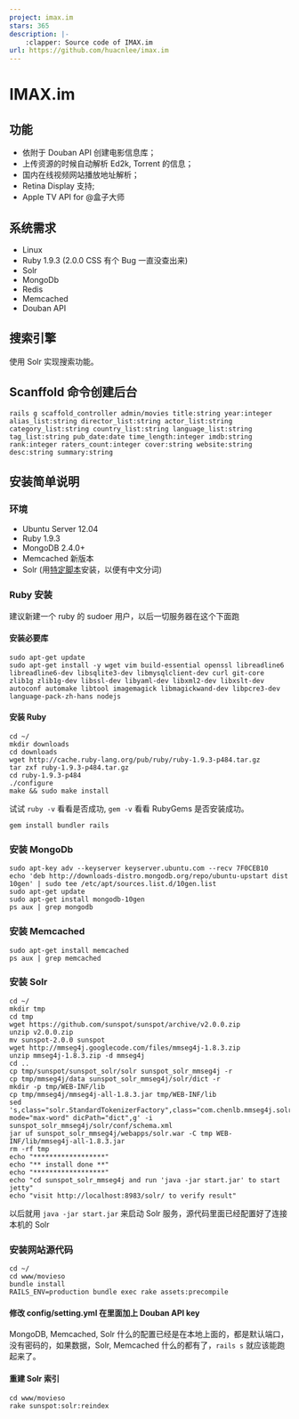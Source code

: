 ```yaml
---
project: imax.im
stars: 365
description: |-
    :clapper: Source code of IMAX.im
url: https://github.com/huacnlee/imax.im
---
```


# IMAX.im

## 功能

* 依附于 Douban API 创建电影信息库；
* 上传资源的时候自动解析 Ed2k, Torrent 的信息；
* 国内在线视频网站播放地址解析；
* Retina Display 支持;
* Apple TV API for @盒子大师

## 系统需求

* Linux
* Ruby 1.9.3 (2.0.0 CSS 有个 Bug 一直没查出来)
* Solr
* MongoDb
* Redis
* Memcached
* Douban API

## 搜索引擎

使用 Solr 实现搜索功能。

## Scanffold 命令创建后台

    rails g scaffold_controller admin/movies title:string year:integer alias_list:string director_list:string actor_list:string category_list:string country_list:string language_list:string tag_list:string pub_date:date time_length:integer imdb:string rank:integer raters_count:integer cover:string website:string desc:string summary:string
    
    
## 安装简单说明

### 环境

* Ubuntu Server 12.04
* Ruby 1.9.3
* MongoDB 2.4.0+
* Memcached 新版本
* Solr (用[特定脚本](https://raw.github.com/huacnlee/sunspot_chinese_example/master/install.sh)安装，以便有中文分词)

### Ruby 安装

建议新建一个 ruby 的 sudoer 用户，以后一切服务器在这个下面跑

#### 安装必要库

```
sudo apt-get update
sudo apt-get install -y wget vim build-essential openssl libreadline6 libreadline6-dev libsqlite3-dev libmysqlclient-dev curl git-core zlib1g zlib1g-dev libssl-dev libyaml-dev libxml2-dev libxslt-dev autoconf automake libtool imagemagick libmagickwand-dev libpcre3-dev language-pack-zh-hans nodejs
``` 

#### 安装 Ruby

```
cd ~/
mkdir downloads
cd downloads
wget http://cache.ruby-lang.org/pub/ruby/ruby-1.9.3-p484.tar.gz
tar zxf ruby-1.9.3-p484.tar.gz
cd ruby-1.9.3-p484
./configure 
make && sudo make install
```

试试 `ruby -v` 看看是否成功, `gem -v` 看看 RubyGems 是否安装成功。

```
gem install bundler rails
```

### 安装 MongoDb

```
sudo apt-key adv --keyserver keyserver.ubuntu.com --recv 7F0CEB10
echo 'deb http://downloads-distro.mongodb.org/repo/ubuntu-upstart dist 10gen' | sudo tee /etc/apt/sources.list.d/10gen.list
sudo apt-get update
sudo apt-get install mongodb-10gen
ps aux | grep mongodb
```

### 安装 Memcached

```
sudo apt-get install memcached
ps aux | grep memcached
```

### 安装 Solr

```
cd ~/
mkdir tmp
cd tmp
wget https://github.com/sunspot/sunspot/archive/v2.0.0.zip
unzip v2.0.0.zip 
mv sunspot-2.0.0 sunspot
wget http://mmseg4j.googlecode.com/files/mmseg4j-1.8.3.zip
unzip mmseg4j-1.8.3.zip -d mmseg4j
cd ..
cp tmp/sunspot/sunspot_solr/solr sunspot_solr_mmseg4j -r
cp tmp/mmseg4j/data sunspot_solr_mmseg4j/solr/dict -r
mkdir -p tmp/WEB-INF/lib
cp tmp/mmseg4j/mmseg4j-all-1.8.3.jar tmp/WEB-INF/lib
sed 's,class="solr.StandardTokenizerFactory",class="com.chenlb.mmseg4j.solr.MMSegTokenizerFactory" mode="max-word" dicPath="dict",g' -i sunspot_solr_mmseg4j/solr/conf/schema.xml
jar uf sunspot_solr_mmseg4j/webapps/solr.war -C tmp WEB-INF/lib/mmseg4j-all-1.8.3.jar
rm -rf tmp
echo "******************"
echo "** install done **"
echo "******************"
echo "cd sunspot_solr_mmseg4j and run 'java -jar start.jar' to start jetty"
echo "visit http://localhost:8983/solr/ to verify result" 
```

以后就用 `java -jar start.jar` 来启动 Solr 服务，源代码里面已经配置好了连接本机的 Solr

### 安装网站源代码

```
cd ~/
cd www/movieso
bundle install
RAILS_ENV=production bundle exec rake assets:precompile
```

#### 修改 config/setting.yml 在里面加上 Douban API key

MongoDB, Memcached, Solr 什么的配置已经是在本地上面的，都是默认端口，没有密码的，如果数据，Solr, Memcached 什么的都有了，`rails s` 就应该能跑起来了。

#### 重建 Solr 索引

```
cd www/movieso
rake sunspot:solr:reindex
```

